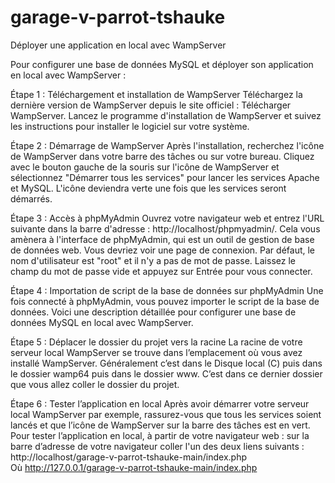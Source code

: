 ﻿# garage-v-parrot-tshauke
Déployer une application en local avec WampServer

Pour configurer une base de données MySQL et déployer son application en local avec WampServer :

Étape 1 : Téléchargement et installation de WampServer Téléchargez la dernière version de WampServer depuis le site officiel : Télécharger WampServer. Lancez le programme d'installation de WampServer et suivez les instructions pour installer le logiciel sur votre système.

Étape 2 : Démarrage de WampServer Après l'installation, recherchez l'icône de WampServer dans votre barre des tâches ou sur votre bureau. Cliquez avec le bouton gauche de la souris sur l'icône de WampServer et sélectionnez "Démarrer tous les services" pour lancer les services Apache et MySQL. L'icône deviendra verte une fois que les services seront démarrés.

Étape 3 : Accès à phpMyAdmin Ouvrez votre navigateur web et entrez l'URL suivante dans la barre d'adresse : http://localhost/phpmyadmin/. Cela vous amènera à l'interface de phpMyAdmin, qui est un outil de gestion de base de données web. Vous devriez voir une page de connexion. Par défaut, le nom d'utilisateur est "root" et il n'y a pas de mot de passe. Laissez le champ du mot de passe vide et appuyez sur Entrée pour vous connecter.

Étape 4 : Importation de script de la base de données sur phpMyAdmin Une fois connecté à phpMyAdmin, vous pouvez importer le script de la base de données. Voici une description détaillée pour configurer une base de données MySQL en local avec WampServer.

Étape 5 : Déplacer le dossier du projet vers la racine La racine de votre serveur local WampServer se trouve dans l’emplacement où vous avez installé WampServer. Généralement c’est dans le Disque local (C) puis dans le dossier wamp64 puis dans le dossier www. C’est dans ce dernier dossier que vous allez coller le dossier du projet.

Étape 6 : Tester l’application en local Après avoir démarrer votre serveur local WampServer par exemple, rassurez-vous que tous les services soient lancés et que l’icône de WampServer sur la barre des tâches est en vert.
Pour tester l’application en local, à partir de votre navigateur web : sur la barre d’adresse de votre navigateur coller l'un des deux liens suivants : 
http://localhost/garage-v-parrot-tshauke-main/index.php  
Où 
http://127.0.0.1/garage-v-parrot-tshauke-main/index.php 
